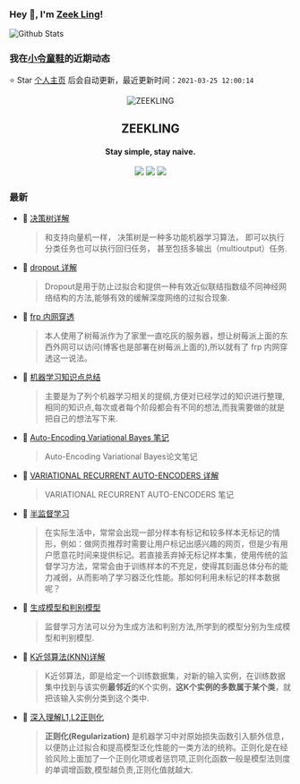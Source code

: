 ### Hey 👋, I'm [Zeek Ling](https://www.zeekling.cn)! 
![Github Stats](https://github-readme-stats.vercel.app/api?username=zeekling&show_icons=true) 
### 我在[小令童鞋](https://www.zeekling.cn)的近期动态

⭐️ Star [个人主页](https://github.com/zeekling/zeekling) 后会自动更新，最近更新时间：`2021-03-25 12:00:14`

<p align="center"><img alt="ZEEKLING" src="https://img.zeekling.cn/images/2020/02/23/logo.th.png"></p><h2 align="center">ZEEKLING
</h2>

<h4 align="center">Stay simple, stay naive.</h4>
<p align="center"><a title="ZEEKLING" target="_blank" href="https://github.com/zeekling/zeekling"><img src="https://img.shields.io/github/last-commit/zeekling/zeekling.svg?style=flat-square&color=FF9900"></a>
<a title="GitHub repo size in bytes" target="_blank" href="https://github.com/zeekling/zeekling"><img src="https://img.shields.io/github/repo-size/zeekling/zeekling.svg?style=flat-square"></a>
<a title="Hits" target="_blank" href="https://github.com/zeekling/hits"><img src="https://hits.b3log.org/zeekling/zeekling.svg"></a></p>

### 最新

* 📝 [决策树详解](https://www.zeekling.cn/articles/2019/07/20/1563605756560.html) 
    > <p>和支持向量机一样， 决策树是一种多功能机器学习算法， 即可以执行分类任务也可以执行回归任务， 甚至包括多输出（multioutput）任务.</p>
* 📝 [dropout 详解](https://www.zeekling.cn/articles/2019/08/03/1564840694727.html) 
    > <p>Dropout是用于防止过拟合和提供一种有效近似联结指数级不同神经网络结构的方法,能够有效的缓解深度网络的过拟合现象.</p>
* 📝 [frp 内网穿透](https://www.zeekling.cn/articles/2019/08/11/1565501357107.html) 
    > <p>本人使用了树莓派作为了家里一直吃灰的服务器，想让树莓派上面的东西外网可以访问(博客也是部署在树莓派上面的),所以就有了 frp 内网穿透这一说法。</p>
* 📝 [机器学习知识点总结](https://www.zeekling.cn/articles/2019/08/14/1565788128215.html) 
    > <p>主要是为了列个机器学习相关的提纲,方便对已经学过的知识进行整理,相同的知识点,每次或者每个阶段都会有不同的想法,而我需要做的就是把自己的想法写下来.</p>
* 📝 [Auto-Encoding Variational Bayes 笔记](https://www.zeekling.cn/articles/2019/08/17/1566030664360.html) 
    > <p>Auto-Encoding Variational Bayes论文笔记</p>
* 📝 [VARIATIONAL RECURRENT AUTO-ENCODERS 详解](https://www.zeekling.cn/articles/2019/08/18/1566099716666.html) 
    > <p>VARIATIONAL RECURRENT AUTO-ENCODERS 笔记</p>
* 📝 [半监督学习](https://www.zeekling.cn/articles/2019/08/31/1567233072756.html) 
    > <p>在实际生活中，常常会出现一部分样本有标记和较多样本无标记的情形，例如：做网页推荐时需要让用户标记出感兴趣的网页，但是少有用户愿意花时间来提供标记。若直接丢弃掉无标记样本集，使用传统的监督学习方法，常常会由于训练样本的不充足，使得其刻画总体分布的能力减弱，从而影响了学习器泛化性能。那如何利用未标记的样本数据呢？</p>
* 📝 [生成模型和判别模型](https://www.zeekling.cn/articles/2019/09/05/1567694703616.html) 
    > <p>监督学习方法可以分为生成方法和判别方法,所学到的模型分别为生成模型和判别模型.</p>
* 📝 [K近邻算法(KNN)详解](https://www.zeekling.cn/articles/2019/09/15/1568531141390.html) 
    > <p>K近邻算法，即是给定一个训练数据集，对新的输入实例，在训练数据集中找到与该实例<strong>最邻近</strong>的K个实例，<strong>这K个实例的多数属于某个类</strong>，就把该输入实例分类到这个类中.</p>
* 📝 [深入理解L1,L2正则化](https://www.zeekling.cn/articles/2019/09/22/1569160001367.html) 
    > <p><strong>正则化(Regularization)</strong> 是机器学习中对原始损失函数引入额外信息，以便防止过拟合和提高模型泛化性能的一类方法的统称。正则化是在经验风险上面加了一个正则化项或者惩罚项,正则化函数一般是模型法则度的单调增函数,模型越负责,正则化值就越大.</p>




